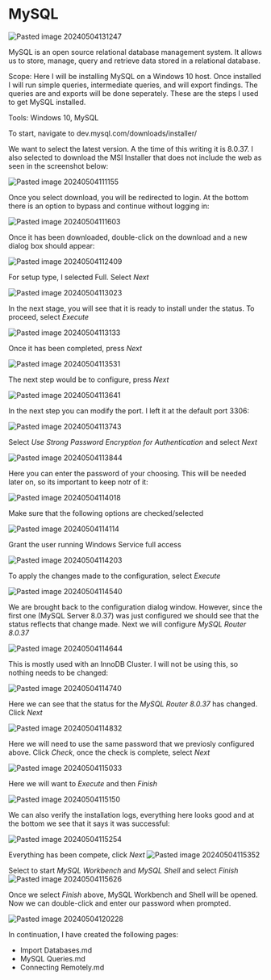 # MySQL
![Pasted image 20240504131247](https://github.com/lm3nitro/Projects/assets/55665256/d7430cd6-3c62-473e-832f-832762e18142)

MySQL is an open source relational database management system. It allows us to store, manage, query and retrieve data stored in a relational database. 

Scope: Here I will be installing MySQL on a Windows 10 host. Once installed I will run simple queries, intermediate queries, and will export findings. The queries are and exports will be done seperately. These are the steps I used to get MySQL installed. 

Tools: Windows 10, MySQL

To start, navigate to dev.mysql.com/downloads/installer/

We want to select the latest version. A the time of this writing it is 8.0.37. I also selected to download the MSI Installer that does not include the web as seen in the screenshot below:

![Pasted image 20240504111155](https://github.com/lm3nitro/Projects/assets/55665256/c5265906-9b8a-4858-ac15-81ebc876719c)

Once you select download, you will be redirected to login. At the bottom there is an option to bypass and continue without logging in:

![Pasted image 20240504111603](https://github.com/lm3nitro/Projects/assets/55665256/35b7f2dd-5aa5-4955-ac6f-8389e59db3fa)

Once it has been downloaded, double-click on the download and a new dialog box should appear:

![Pasted image 20240504112409](https://github.com/lm3nitro/Projects/assets/55665256/8820e5bd-70ca-401c-84f9-4e9787e2de18)

For setup type, I selected Full. Select *Next*

![Pasted image 20240504113023](https://github.com/lm3nitro/Projects/assets/55665256/617f4d72-9084-41c4-94ae-ebf8da0feddf)

In the next stage, you will see that it is ready to install under the status. To proceed, select *Execute*

![Pasted image 20240504113133](https://github.com/lm3nitro/Projects/assets/55665256/a20cbe33-dadb-4cf6-9b13-d1eded973803)

Once it has been completed, press *Next*

![Pasted image 20240504113531](https://github.com/lm3nitro/Projects/assets/55665256/e840e478-8d3e-4d5a-8263-e5e4e2d93558)

The next step would be to configure, press *Next*

![Pasted image 20240504113641](https://github.com/lm3nitro/Projects/assets/55665256/67142496-1ce3-4fa7-8d3d-95503aa869d0)

In the next step you can modify the port. I left it at the default port 3306:

![Pasted image 20240504113743](https://github.com/lm3nitro/Projects/assets/55665256/db7249cf-cc2e-4ccf-9b95-34f0359a7c76)

Select *Use Strong Password Encryption for Authentication* and select *Next*

![Pasted image 20240504113844](https://github.com/lm3nitro/Projects/assets/55665256/d4b092fe-7261-4c21-8516-4944d63bf0cf)

Here you can enter the password of your choosing. This will be needed later on, so its important to keep notr of it:

![Pasted image 20240504114018](https://github.com/lm3nitro/Projects/assets/55665256/4686cb19-039f-4bca-8c7b-a64d5ce8cbbf)

Make sure that the following options are checked/selected

![Pasted image 20240504114114](https://github.com/lm3nitro/Projects/assets/55665256/8bd4c9a7-9fde-41bd-a74c-89cecbc317e8)

Grant the user running Windows Service full access

![Pasted image 20240504114203](https://github.com/lm3nitro/Projects/assets/55665256/191f02c0-6cc6-4437-831a-8eb944590b3c)

To apply the changes made to the configuration, select *Execute*

![Pasted image 20240504114540](https://github.com/lm3nitro/Projects/assets/55665256/93201a2f-5db2-4d6a-9308-7fd0eb3e0a89)

We are brought back to the configuration dialog window. However, since the first one (MySQL Server 8.0.37) was just configured we should see that the status reflects that change made. Next we will configure *MySQL Router 8.0.37*

![Pasted image 20240504114644](https://github.com/lm3nitro/Projects/assets/55665256/c2bf5bdd-23e9-4bf4-8a9b-38f15c99e327)

This is mostly used with an InnoDB Cluster. I will not be using this, so nothing needs to be changed:

![Pasted image 20240504114740](https://github.com/lm3nitro/Projects/assets/55665256/81846311-9e86-40d1-8251-d9bcb1a60895)

Here we can see that the status for the  *MySQL Router 8.0.37* has changed. Click *Next*

![Pasted image 20240504114832](https://github.com/lm3nitro/Projects/assets/55665256/46a847d1-72bb-4f14-a7ab-40d404c02fdf)

Here we will need to use the same password that we previosly configured above. Click *Check*, once the check is complete, select *Next*

![Pasted image 20240504115033](https://github.com/lm3nitro/Projects/assets/55665256/81054583-0312-42a2-85e0-a5f76ec9ed50)

Here we will want to *Execute* and then *Finish*

![Pasted image 20240504115150](https://github.com/lm3nitro/Projects/assets/55665256/c28f47a8-bd27-44a5-b2fb-1c2829dad1f1)

We can also verify the installation logs, everything here looks good and at the bottom we see that it says it was successful:

![Pasted image 20240504115254](https://github.com/lm3nitro/Projects/assets/55665256/69f60592-4a10-4883-9052-6225ecf97712)

Everything has been compete, click *Next*
![Pasted image 20240504115352](https://github.com/lm3nitro/Projects/assets/55665256/b1a7b053-ff36-41b7-b83a-b0abbc48ce2d)

Select to start *MySQL Workbench* and *MySQL Shell* and select *Finish*
![Pasted image 20240504115626](https://github.com/lm3nitro/Projects/assets/55665256/7c94f9e7-f179-46d1-8115-9bfe45bedc62)

Once we select *Finish* above, MySQL Workbench and Shell will be opened. Now we can double-click and enter our password when prompted. 

![Pasted image 20240504120228](https://github.com/lm3nitro/Projects/assets/55665256/4dbad673-fb9b-4ffa-a3ac-0a0b4d8ade0b)

In continuation, I have created the following pages:

+ Import Databases.md
+ MySQL Queries.md
+ Connecting Remotely.md


